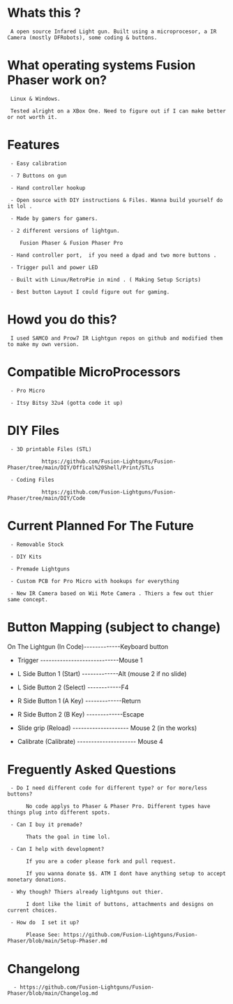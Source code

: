 # Whats this ? 

     A open source Infared Light gun. Built using a microprocesor, a IR Camera (mostly DFRobots), some coding & buttons.
     
# What operating systems Fusion Phaser work on?

     Linux & Windows. 
     
     Tested alright on a XBox One. Need to figure out if I can make better or not worth it.
     
     
# Features

     - Easy calibration 
     
     - 7 Buttons on gun
     
     - Hand controller hookup
     
     - Open source with DIY instructions & Files. Wanna build yourself do it lol .
     
     - Made by gamers for gamers.

     - 2 different versions of lightgun.
     
        Fusion Phaser & Fusion Phaser Pro
     
     - Hand controller port,  if you need a dpad and two more buttons .
 
     - Trigger pull and power LED
     
     - Built with Linux/RetroPie in mind . ( Making Setup Scripts)
     
     - Best button Layout I could figure out for gaming.

# Howd you do this? 

     I used SAMCO and Prow7 IR Lightgun repos on github and modified them to make my own version.
     
# Compatible MicroProcessors

     - Pro Micro
     
     - Itsy Bitsy 32u4 (gotta code it up)
     
     
     
# DIY Files

     - 3D printable Files (STL)
               
               https://github.com/Fusion-Lightguns/Fusion-Phaser/tree/main/DIY/Offical%20Shell/Print/STLs
     
     - Coding Files
     
               https://github.com/Fusion-Lightguns/Fusion-Phaser/tree/main/DIY/Code

# Current Planned For The Future

     - Removable Stock
     
     - DIY Kits
     
     - Premade Lightguns
     
     - Custom PCB for Pro Micro with hookups for everything
     
     - New IR Camera based on Wii Mote Camera . Thiers a few out thier same concept.

     
# Button Mapping (subject to change)
 On The Lightgun (In Code)-------------Keyboard button
 
 - Trigger ----------------------------Mouse 1
 
 - L Side Button 1 (Start) -------------Alt (mouse 2 if no slide)
 
 - L Side Button 2 (Select) ------------F4
 
 - R Side Button 1 (A Key) -------------Return
 
 - R Side Button 2 (B Key) -------------Escape
      
 - Slide grip (Reload) -------------------- Mouse 2 (in the works)
 
 - Calibrate (Calibrate) --------------------- Mouse 4 

# Freguently Asked Questions

     - Do I need different code for different type? or for more/less buttons?
        
          No code applys to Phaser & Phaser Pro. Different types have things plug into different spots.
          
     - Can I buy it premade?
     
          Thats the goal in time lol.
          
     - Can I help with development?
     
          If you are a coder please fork and pull request. 
          
          If you wanna donate $$. ATM I dont have anything setup to accept monetary donations.
          
     - Why though? Thiers already lightguns out thier.
     
          I dont like the limit of buttons, attachments and designs on current choices.
          
     - How do  I set it up?
     
          Please See: https://github.com/Fusion-Lightguns/Fusion-Phaser/blob/main/Setup-Phaser.md
          
          
# Changelong
      
      - https://github.com/Fusion-Lightguns/Fusion-Phaser/blob/main/Changelog.md
    
          
          
                 
